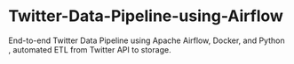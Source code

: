 # Twitter-Data-Pipeline-using-Airflow
End-to-end Twitter Data Pipeline using Apache Airflow, Docker, and Python , automated ETL from Twitter API to storage.
